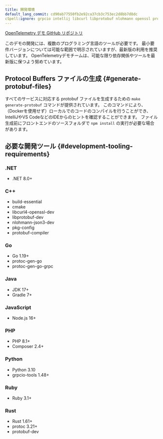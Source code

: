 ```yaml
---
title: 開発環境
default_lang_commit: cd90ab77550fb2e92ca37cb3c753ec2d8bb7d8dc
cSpell:ignore: grpcio intellij libcurl libprotobuf nlohmann openssl protoc
---
```


[OpenTelemetry デモ GitHub リポジトリ](https://github.com/open-telemetry/opentelemetry-demo)

このデモの開発には、複数のプログラミング言語のツールが必要です。
最小要件バージョンについては可能な範囲で明示されていますが、最新版の利用を推奨しています。
OpenTelemetryデモチームは、可能な限り依存関係やツールを最新版に保つよう努めています。

## Protocol Buffers ファイルの生成 {#generate-protobuf-files}

すべてのサービスに対応する protobuf ファイルを生成するための `make generate-protobuf` コマンドが提供されています。
このコマンドにより、（Dockerを使用せず）ローカルでのコードのコンパイルを行うことができ、IntelliJやVS CodeなどのIDEからのヒントを確認することができます。
ファイル生成前にフロントエンドのソースフォルダで `npm install` の実行が必要な場合があります。

## 必要な開発ツール {#development-tooling-requirements}

### .NET

- .NET 8.0+

### C++

- build-essential
- cmake
- libcurl4-openssl-dev
- libprotobuf-dev
- nlohmann-json3-dev
- pkg-config
- protobuf-compiler

### Go

- Go 1.19+
- protoc-gen-go
- protoc-gen-go-grpc

### Java

- JDK 17+
- Gradle 7+

### JavaScript

- Node.js 16+

### PHP

- PHP 8.1+
- Composer 2.4+

### Python

- Python 3.10
- grpcio-tools 1.48+

### Ruby

- Ruby 3.1+

### Rust

- Rust 1.61+
- protoc 3.21+
- protobuf-dev
